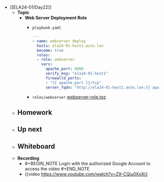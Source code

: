 - [[ELA24-01/Day22]]
	- **Topic**
		- **Web Server Deployment Role**
			- `playbook.yaml`
			  
			  ```yaml
			  ---
			  - name: webserver deploy
			    hosts: ela24-01-host1.auto.lan
			    become: true
			    roles:
			    - role: webserver
			      vars:
			        apache_port: 8080
			        verify_msg: "ela24-01-host1"
			        firewalld_ports:
			        - "{{ apache_port }}/tcp"
			        server_fqdn: "http://ela24-01-host1.auto.lan:{{ apache_port }}"
			  ```
			- `roles/webserver`
			  [webserver-role.tgz](../assets/webserver-role_1737300776767_0.tgz)
	- **Homework**
		-
	- **Up next**
		-
	- **Whiteboard**
		-
	- **Recording**
		- #+BEGIN_NOTE
		  Login with the authorized Google Account to access the video
		  #+END_NOTE
		- {{video https://www.youtube.com/watch?v=Z9-CQju0Xx8}}